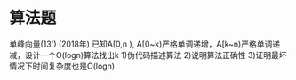 # 算法题 
单峰向量(13')   (2018年)
已知A[0,n ), A[0~k)严格单调递增，A[k~n)严格单调递减，设计一个O(logn)算法找出k
1)伪代码描述算法
2)说明算法正确性
3)证明最坏情况下时间复杂度也是O(logn)